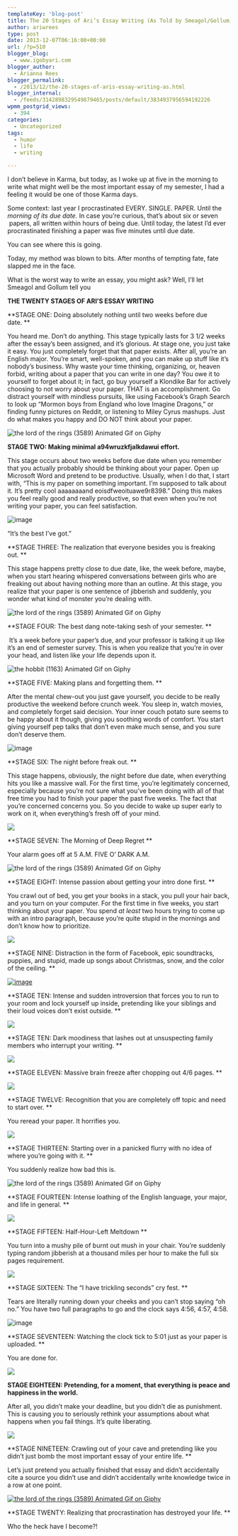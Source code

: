 ```yaml
---
templateKey: 'blog-post'
title: The 20 Stages of Ari’s Essay Writing (As Told by Smeagol/Gollum)
author: ariwrees
type: post
date: 2013-12-07T06:16:00+00:00
url: /?p=510
blogger_blog:
  - www.igobyari.com
blogger_author:
  - Arianna Rees
blogger_permalink:
  - /2013/12/the-20-stages-of-aris-essay-writing-as.html
blogger_internal:
  - /feeds/3142898329549879465/posts/default/3834937956594192226
wpmm_postgrid_views:
  - 394
categories:
  - Uncategorized
tags:
  - humor
  - life
  - writing

---
```

I don’t believe in Karma, but today, as I woke up at five in the morning to write what might well be the most important essay of my semester, I had a feeling it would be one of those Karma days. 

Some context: last year I procrastinated EVERY. SINGLE. PAPER. Until the _morning of its due date._ In case you’re curious, that’s about six or seven  papers, all written within hours of being due. Until today, the latest I’d ever procrastinated finishing a paper was five minutes until due date. 

You can see where this is going. 

Today, my method was blown to bits. After months of tempting fate, fate slapped me in the face. 

What is the worst way to write an essay, you might ask? Well, I’ll let Smeagol and Gollum tell you 

**THE TWENTY STAGES OF ARI’S ESSAY WRITING**

**STAGE ONE: Doing absolutely nothing until two weeks before due date. **

You heard me. Don’t do anything. This stage typically lasts for 3 1/2 weeks after the essay’s been assigned, and it’s glorious. At stage one, you just take it easy. You just completely forget that that paper exists. After all, you’re an English major. You’re smart, well-spoken, and you can make up stuff like it’s nobody’s business. Why waste your time thinking, organizing, or, heaven forbid, writing about a paper that you can write in one day? You owe it to yourself to forget about it; in fact, go buy yourself a Klondike Bar for actively choosing to not worry about your paper. THAT is an accomplishment. Go distract yourself with mindless pursuits, like using Facebook’s Graph Search to look up “Mormon boys from England who love Imagine Dragons,” or finding funny pictures on Reddit, or listening to Miley Cyrus mashups. Just do what makes you happy and DO NOT think about your paper.  

![the lord of the rings (3589) Animated Gif on Giphy](http://www.igobyari.com/wp-content/uploads/2013/12/giphy.gif)

**STAGE TWO: Making minimal a94wruzkfjalkdawui effort.**

This stage occurs about two weeks before due date when you remember that you actually probably should be thinking about your paper. Open up Microsoft Word and pretend to be productive. Usually, when I do that, I start with, “This is my paper on something important. I’m supposed to talk about it. It’s pretty cool aaaaaaaand eoisdfweoituawe9r8398.” Doing this makes you feel really good and really productive, so that even when you’re not writing your paper, you can feel satisfaction. 

![image](http://www.igobyari.com/wp-content/uploads/2013/12/tumblr_inline_mly4a9xUcS1re05f7.gif)

“It’s the best I’ve got.” 

**STAGE THREE: The realization that everyone besides you is freaking out. **

This stage happens pretty close to due date, like, the week before, maybe, when you start hearing whispered conversations between girls who are freaking out about having nothing more than an outline. At this stage, you realize that your paper is one sentence of jibberish and suddenly, you wonder what kind of monster you’re dealing with. 

![the lord of the rings (3589) Animated Gif on Giphy](http://www.igobyari.com/wp-content/uploads/2013/12/giphy-1.gif)

**STAGE FOUR: The best dang note-taking sesh of your semester. **

 It’s a week before your paper’s due, and your professor is talking it up like it’s an end of semester survey. This is when you realize that you’re in over your head, and listen like your life depends upon it.

![the hobbit (1163) Animated Gif on Giphy](http://www.igobyari.com/wp-content/uploads/2013/12/giphy-2.gif)

**STAGE FIVE: Making plans and forgetting them. **

After the mental chew-out you just gave yourself, you decide to be really productive the weekend before crunch week. You sleep in, watch movies, and completely forget said decision. Your inner couch potato sure seems to be happy about it though, giving you soothing words of comfort. You start giving yourself pep talks that don’t even make much sense, and you sure don’t deserve them. 

![image](http://www.igobyari.com/wp-content/uploads/2013/12/tumblr_inline_mvre16goRr1qmjfuo.gif)

**STAGE SIX: The night before freak out. **

This stage happens, obviously, the night before due date, when everything hits you like a massive wall. For the first time, you’re legitimately concerned, especially because you’re not sure what you’ve been doing with all of that free time you had to finish your paper the past five weeks. The fact that you’re concerned concerns you. So you decide to wake up super early to work on it, when everything’s fresh off of your mind. 

![](https://31.media.tumblr.com/3948951ced3cd0b4a14a951f76254aba/tumblr_mhqwfiTcdT1rzjs1fo1_500.gif)

**STAGE SEVEN: The Morning of Deep Regret **

Your alarm goes off at 5 A.M. FIVE O’ DARK A.M.

![the lord of the rings (3589) Animated Gif on Giphy](http://www.igobyari.com/wp-content/uploads/2013/12/giphy-3.gif)

**STAGE EIGHT: Intense passion about getting your intro done first. **

You crawl out of bed, you get your books in a stack, you pull your hair back, and you turn on your computer. For the first time in five weeks, you start thinking about your paper. You spend _at least_ two hours trying to come up with an intro paragraph, because you’re quite stupid in the mornings and don’t know how to prioritize. 

[![](https://31.media.tumblr.com/3ca6759503fcffce0f9bfac1fd18ff11/tumblr_mry7w7Uy6l1rwkpk5o1_250.gif)](https://31.media.tumblr.com/3ca6759503fcffce0f9bfac1fd18ff11/tumblr_mry7w7Uy6l1rwkpk5o1_250.gif)

**STAGE NINE: Distraction in the form of Facebook, epic soundtracks, puppies, and stupid, made up songs about Christmas, snow, and the color of the ceiling. **

[![image](http://www.igobyari.com/wp-content/uploads/2013/12/tumblr_inline_mr2cdzufxC1qz4rgp.gif)](http://www.igobyari.com/wp-content/uploads/2013/12/tumblr_inline_mr2cdzufxC1qz4rgp.gif)

**STAGE TEN: Intense and sudden introversion that forces you to run to your room and lock yourself up inside, pretending like your siblings and their loud voices don’t exist outside. **

![](https://31.media.tumblr.com/fe83bc06bec024fb4cb1654632d90d72/tumblr_mvru4wvsmq1sh56fno1_500.gif)

**STAGE TEN: Dark moodiness that lashes out at unsuspecting family members who interrupt your writing. **

![](https://31.media.tumblr.com/36dcaaab19871cb5a8779e5b0f2cff87/tumblr_mmf9860LNA1s8acaho1_400.gif)

**STAGE ELEVEN: Massive brain freeze after chopping out 4/6 pages. **

![](https://24.media.tumblr.com/806443488fe93e56c6b4cdd8781d0a18/tumblr_miw8lt5W8y1rx2kcmo2_500.gif)

**STAGE TWELVE: Recognition that you are completely off topic and need to start over. **

You reread your paper. It horrifies you. 

![](https://24.media.tumblr.com/f3e36ab1b6cf3f54ce1abc0d2b85498c/tumblr_mp6wq2zCjL1s8dz3do1_400.gif)

**STAGE THIRTEEN: Starting over in a panicked flurry with no idea of where you’re going with it. **

You suddenly realize how bad this is. 

![the lord of the rings (3589) Animated Gif on Giphy](http://www.igobyari.com/wp-content/uploads/2013/12/giphy-4.gif)

**STAGE FOURTEEN: Intense loathing of the English language, your major, and life in general. **

![](https://24.media.tumblr.com/tumblr_m70m5qLp6B1ru8yv8o1_250.gif)

**STAGE FIFTEEN: Half-Hour-Left Meltdown **

You turn into a mushy pile of burnt out mush in your chair. You’re suddenly typing random jibberish at a thousand miles per hour to make the full six pages requirement. 

![](https://24.media.tumblr.com/5427613b65fb0ea1f89f8d8b8fb1e1bb/tumblr_mmsvbseq0N1r1mr1po1_500.gif)

**STAGE SIXTEEN: The “I have trickling seconds” cry fest. **

Tears are literally running down your cheeks and you can’t stop saying “oh no.” You have two full paragraphs to go and the clock says 4:56, 4:57, 4:58. 

![image](http://www.igobyari.com/wp-content/uploads/2013/12/tumblr_inline_msj48uFUJH1qz4rgp.gif)

**STAGE SEVENTEEN: Watching the clock tick to 5:01 just as your paper is uploaded. **

You are done for. 

![](https://24.media.tumblr.com/tumblr_m6w55nLojF1rupmkgo1_500.gif)

**STAGE EIGHTEEN: Pretending, for a moment, that everything is peace and happiness in the world.**

After all, you didn’t make your deadline, but you didn’t die as punishment. This is causing you to seriously rethink your assumptions about what happens when you fail things. It’s quite liberating. 

![](https://31.media.tumblr.com/8ec314949c306c547c8243582b76da92/tumblr_mfhwkqecMW1ql9gkyo1_500.gif)

**STAGE NINETEEN: Crawling out of your cave and pretending like you didn’t just bomb the most important essay of your entire life. **

Let’s just pretend you actually finished that essay and didn’t accidentally cite a source you didn’t use and didn’t accidentally write knowledge twice in a row at one point. 

[![the lord of the rings (3589) Animated Gif on Giphy](http://www.igobyari.com/wp-content/uploads/2013/12/giphy-5.gif)](http://www.igobyari.com/wp-content/uploads/2013/12/giphy-5.gif)

**STAGE TWENTY: Realizing that procrastination has destroyed your life. **

Who the heck have I become?!